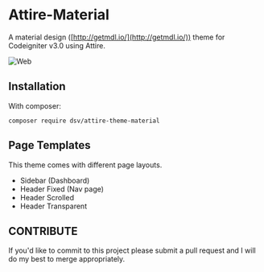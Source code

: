# Attire-Material

A material design ([http://getmdl.io/](http://getmdl.io/)) theme for Codeigniter v3.0 using Attire.

![Web](https://www.dropbox.com/s/f8xv2st4u6zo4l3/mdl-attire.png?dl=1)

## Installation

With composer:

    composer require dsv/attire-theme-material

## Page Templates

This theme comes with different page layouts.

* Sidebar (Dashboard)
* Header Fixed (Nav page)
* Header Scrolled
* Header Transparent

## CONTRIBUTE

If you'd like to commit to this project please submit a pull request and I will do my best to merge appropriately.
